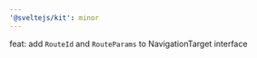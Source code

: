 ```yaml
---
'@sveltejs/kit': minor
---
```


feat: add `RouteId` and `RouteParams` to NavigationTarget interface

